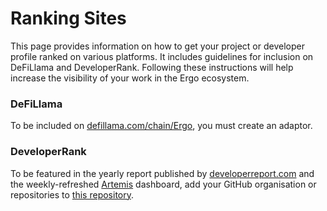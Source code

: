 
# Ranking Sites

This page provides information on how to get your project or developer profile ranked on various platforms. It includes guidelines for inclusion on DeFiLlama and DeveloperRank. Following these instructions will help increase the visibility of your work in the Ergo ecosystem.

### DeFiLlama

To be included on [defillama.com/chain/Ergo](https://defillama.com/chain/Ergo), you must create an adaptor. 

### DeveloperRank

To be featured in the yearly report published by [developerreport.com](https://developerreport.com/) and the weekly-refreshed [Artemis](https://app.artemis.xyz/developers/Ergo) dashboard, add your GitHub organisation or repositories to [this repository](https://github.com/electric-capital/crypto-ecosystems/blob/master/data/ecosystems/e/ergo.toml).




